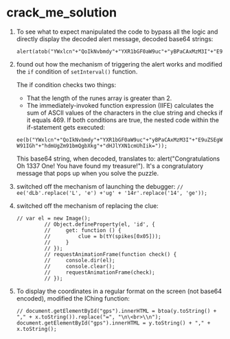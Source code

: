 # crack_me_solution

1. To see what to expect manipulated the code to bypass all the logic and directly display the decoded alert message, decoded base64 strings:
   ```
   alert(atob("YWxlcn"+"QoIkNvbmdy"+"YXR1bGF0aW9uc"+"yBPaCAxMzM3I"+"E9uZSEgWW91IGh"+"hdmUgZm91bmQgbXkg"+"dHJlYXN1cmUhIik="));
   ```
3. found out how the mechanism of triggering the alert works and modified the `if` condition of `setInterval()` function.
   
   The if condition checks two things:
    - That the length of the runes array is greater than 2.
    - The immediately-invoked function expression (IIFE) calculates the sum of ASCII values of the characters in the clue string and checks if it equals 469.
    If both conditions are true, the nested code within the if-statement gets executed:

   `ee(b("YWxlcn"+"QoIkNvbmdy"+"YXR1bGF0aW9uc"+"yBPaCAxMzM3I"+"E9uZSEgWW91IGh"+"hdmUgZm91bmQgbXkg"+"dHJlYXN1cmUhIik="));`

    This base64 string, when decoded, translates to: alert("Congratulations Oh 1337 One! You have found my treasure!"). It's a congratulatory message that pops up when you solve the puzzle.

   
5. switched off the mechanism of launching the debugger: `// ee('dLb'.replace('L', 'e') +'ug' + '14r'.replace('14', 'ge'));`
   
7. switched off the mechanism of replacing the clue:
   ```
   // var el = new Image();
            // Object.defineProperty(el, 'id', {
            //     get: function () {
            //         clue = b(tY(spikes[0x05]));
            //     }
            // });         
            // requestAnimationFrame(function check() {
            //     console.dir(el);
            //     console.clear();
            //     requestAnimationFrame(check);
            // }); 
   ```

 8. To display the coordinates in a regular format on the screen (not base64 encoded), modified the IChing function:

    ```
    // document.getElementById("gps").innerHTML = btoa(y.toString() + "," + x.toString()).replace("=", "\n\<br>\\n");
    document.getElementById("gps").innerHTML = y.toString() + "," + x.toString();
    ```

 
